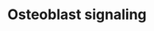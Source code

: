 ---
annotations:
- type: Pathway Ontology
  value: signaling pathway
- type: Pathway Ontology
  value: signaling pathway pertinent to development
- type: Cell Type Ontology
  value: osteoblast
authors:
- MaintBot
- Egonw
- Fehrhart
- Eweitz
description: ''
last-edited: 2021-05-21
organisms:
- Pan troglodytes
redirect_from:
- /index.php/Pathway:WP956
- /instance/WP956
schema-jsonld:
- '@context': https://schema.org/
  '@id': https://wikipathways.github.io/pathways/WP956.html
  '@type': Dataset
  creator:
    '@type': Organization
    name: WikiPathways
  description: ''
  keywords:
  - Sodium
  - TNFSF11
  - Vitamin D
  - FGF23
  - PTH
  - ITGB3
  - PTH1R
  - Phosphate
  - PDGFRB
  - PDGFB
  - ITGAV
  - PDGF-BB
  - Vitmain D
  - TNFRSF11B
  - IBSP
  - SLC34A1
  - COL1A1
  - PDGF Ra/b
  - Osteocalcin
  - PDGFRA
  license: CC0
  name: Osteoblast signaling
seo: CreativeWork
title: Osteoblast signaling
wpid: WP956
---
